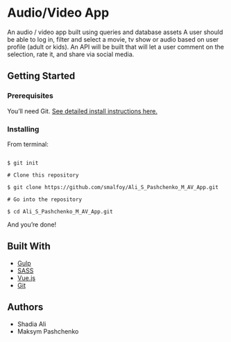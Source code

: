 # Audio/Video App

 An audio / video app built using queries and database assets  A user should be able to log in, filter and select a movie, tv show or audio based on user profile (adult or kids). An API will be built that will let a user comment on the selection, rate it, and share via social media. 
 
## Getting Started

### Prerequisites

You’ll need Git.
[See detailed install instructions here.](https://gist.github.com/derhuerst/1b15ff4652a867391f03)

### Installing

From terminal:

```# Initialize git

$ git init

# Clone this repository

$ git clone https://github.com/smalfoy/Ali_S_Pashchenko_M_AV_App.git

# Go into the repository

$ cd Ali_S_Pashchenko_M_AV_App.git

```

And you’re done!

## Built With

* [Gulp](https://gulpjs.com/) 
* [SASS](https://sass-lang.com/)
* [Vue.js](https://vuejs.org/)
* [Git](https://git-scm.com/)

## Authors

* Shadia Ali 
* Maksym Pashchenko

